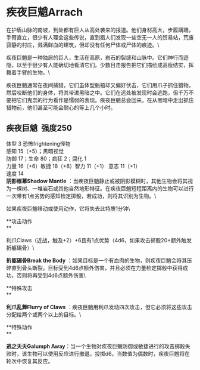 # 疾夜巨魈Arrach 

在护盾山脉的南坡，到处都有巨人从高处袭来的报道。他们身材高大，步履蹒跚，手臂直立，很少有人理会这些传说，直到猎人们发现一些空无一人的贸易站，荒废寂静的村庄，溅满鲜血的建筑，但却没有任何尸体或尸体的痕迹。\

疾夜巨魈是一种独居的巨人，生活在高原，岩石的裂缝和山脉中。它们神行而迹隐，以至于很少有人能确切地看清它们。少数目击报告把它们描绘成高瘦结实，挥舞着手臂的生物。\

疾夜巨魈通常在夜间捕猎，它们虽体型魁梧却又偏好伏击，它们用爪子抓住猎物，然后咬断他们的身体，将其带进黑暗之中。它们在远处被发现时会逃跑，但千万不要把它们鬼祟的行为看作是懦弱的表现。疾夜巨魈总会回来，在从黑暗中走出抓住猎物前，他们甚至可能会耐心的等上几个小时。

## 疾夜巨魈  强度250 

体型 3 恐怖frightening怪物\
感知 15（+5）；黑暗视觉\
防御 17；生命 80；疯狂 2；腐化 1\
力量 16（+6）敏捷 18（+8）智力 11（+1） 意志 11（+1）\
速度 14\
**阴影帷幕Shadow Mantle**
：当疾夜巨魈静止或被阴影模糊时，其他生物会将其视为一棵树、一堆岩石或其他自然地形特征。在疾夜巨魈短程距离内的生物可以进行一次带有1点劣势的感知检定掷骰，若成功，则将其识别为生物。\

如果疾夜巨魈移动或使用动作，它将失去此特质1分钟\

**攻击动作\
**

利爪Claws（近战，触及+2）+6且有1点优势（4d6，如果攻击掷骰20+额外触发折躯碾骨）\

**折躯碾骨Break the Body**
：如果目标是一个有血肉的生物，则疾夜巨魈会将其压碎直到骨头断裂。目标受到4d6点额外伤害，并且必须在力量检定掷骰中获得成功，否则将再受到4d6点额外伤害\

**特殊攻击\
**

**利爪乱舞Flurry of Claws**
：疾夜巨魈用利爪发动四次攻击，但它必须将这些攻击分配给两个或两个以上的目标。\

**特殊动作\
**

**逃之夭夭Galumph
Away**：当一个生物对疾夜巨魈防御或敏捷进行的攻击掷骰失败时，该生物可以使用反应进行撤退。投掷d6。当数值为偶数时，疾夜巨魈将在轮次中恢复其反应。
